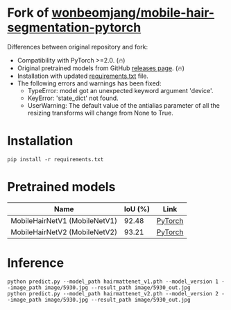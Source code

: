 # Fork of [wonbeomjang/mobile-hair-segmentation-pytorch](https://github.com/wonbeomjang/mobile-hair-segmentation-pytorch)

Differences between original repository and fork:

* Compatibility with PyTorch >=2.0. (🔥)
* Original pretrained models from GitHub [releases page](https://github.com/clibdev/mobile-hair-segmentation-pytorch/releases). (🔥)
* Installation with updated [requirements.txt](requirements.txt) file.
* The following errors and warnings has been fixed:
  * TypeError: model got an unexpected keyword argument 'device'.
  * KeyError: 'state_dict' not found.
  * UserWarning: The default value of the antialias parameter of all the resizing transforms will change from None to True.

# Installation

```shell
pip install -r requirements.txt
```

# Pretrained models

| Name                          | IoU (%) | Link                                                                                           |
|-------------------------------|---------|------------------------------------------------------------------------------------------------|
| MobileHairNetV1 (MobileNetV1) | 92.48   | [PyTorch](https://github.com/clibdev/yolov5-face/releases/latest/download/hairmattenet_v1.pth) |
| MobileHairNetV2 (MobileNetV2) | 93.21   | [PyTorch](https://github.com/clibdev/yolov5-face/releases/latest/download/hairmattenet_v2.pth) |

# Inference

```shell
python predict.py --model_path hairmattenet_v1.pth --model_version 1 --image_path image/5930.jpg --result_path image/5930_out.jpg
python predict.py --model_path hairmattenet_v2.pth --model_version 2 --image_path image/5930.jpg --result_path image/5930_out.jpg
```
